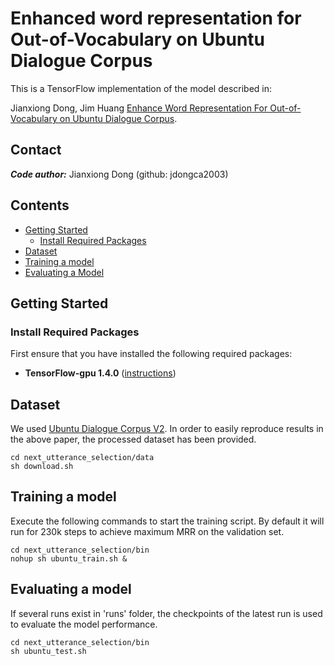 # Enhanced word representation for Out-of-Vocabulary  on Ubuntu Dialogue Corpus

This is a TensorFlow implementation of the model described in:

Jianxiong Dong, Jim Huang
[Enhance Word Representation For Out-of-Vocabulary on Ubuntu Dialogue Corpus](https://arxiv.org/pdf/1802.02614.pdf).


## Contact
***Code author:*** Jianxiong Dong (github: jdongca2003)


## Contents
* [Getting Started](#getting-started)
    * [Install Required Packages](#install-required-packages)
* [Dataset](#Dataset)
* [Training a model](#Training-a-model)
* [Evaluating a Model](#Evaluating-a-model)

## Getting Started

### Install Required Packages
First ensure that you have installed the following required packages:

* **TensorFlow-gpu 1.4.0** ([instructions](https://www.tensorflow.org/install/))


## Dataset

We used [Ubuntu Dialogue Corpus V2](https://github.com/rkadlec/ubuntu-ranking-dataset-creator). In order to easily reproduce results in the above paper,
the processed dataset has been provided. 


```shell
cd next_utterance_selection/data
sh download.sh

```

## Training a model

Execute the following commands to start the training script. By default it will
run for 230k steps to achieve maximum MRR on the validation set.

```shell
cd next_utterance_selection/bin
nohup sh ubuntu_train.sh &
```

## Evaluating a model
If several runs exist in 'runs' folder,  the checkpoints of the latest run is used to evaluate the model performance.

```shell
cd next_utterance_selection/bin
sh ubuntu_test.sh 
```


